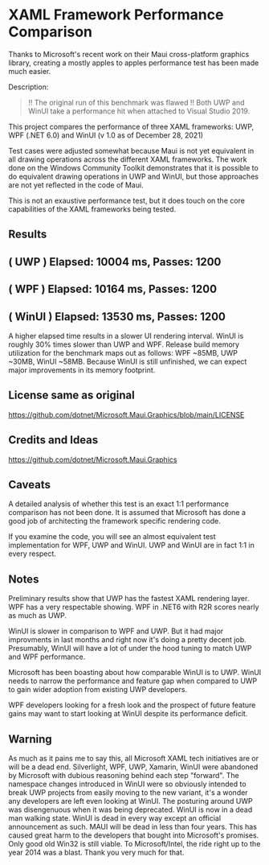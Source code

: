 # XAML Framework Performance Comparison

Thanks to Microsoft's recent work on their Maui cross-platform graphics library, creating a mostly apples to apples performance test has been made much easier.

Description: 

> !! The original run of this benchmark was flawed !!  Both UWP and WinUI take a performance hit when attached to Visual Studio 2019.

This project compares the performance of three XAML frameworks: UWP, WPF (.NET 6.0) and WinUI (v 1.0 as of December 28, 2021)

Test cases were adjusted somewhat because Maui is not yet equivalent in all drawing operations across the different XAML frameworks.  The work done on the Windows Community Toolkit demonstrates that it is possible to do equivalent drawing operations in UWP and WinUI, but those approaches are not yet reflected in the code of Maui.

This is not an exaustive performance test, but it does touch on the core capabilities of the XAML frameworks being tested.

## Results

## (  UWP  ) Elapsed: 10004 ms, Passes: 1200
## (  WPF  ) Elapsed: 10164 ms, Passes: 1200
## ( WinUI ) Elapsed: 13530 ms, Passes: 1200

A higher elapsed time results in a slower UI rendering interval.  WinUI is roughly 30% times slower than UWP and WPF.  Release build memory utilization for the benchmark maps out as follows: WPF ~85MB, UWP ~30MB, WinUI ~58MB.  Because WinUI is still unfinished, we can expect major improvements in its memory footprint.

## License same as original

https://github.com/dotnet/Microsoft.Maui.Graphics/blob/main/LICENSE

## Credits and Ideas

https://github.com/dotnet/Microsoft.Maui.Graphics

## Caveats

A detailed analysis of whether this test is an exact 1:1 performance comparison has not been done.  It is assumed that Microsoft has done a good job of architecting the framework specific rendering code.

If you examine the code, you will see an almost equivalent test implementation for WPF, UWP and WinUI.  UWP and WinUI are in fact 1:1 in every respect.

## Notes

Preliminary results show that UWP has the fastest XAML rendering layer.  WPF has a very respectable showing. WPF in .NET6 with R2R scores nearly as much as UWP.

WinUI is slower in comparison to WPF and UWP. But it had major improvments in last months and right now it's doing a pretty decent job.  Presumably, WinUI will have a lot of under the hood tuning to match UWP and WPF performance.

Microsoft has been boasting about how comparable WinUI is to UWP.  WinUI needs to narrow the performance and feature gap when compared to UWP to gain wider adoption from existing UWP developers.

WPF developers looking for a fresh look and the prospect of future feature gains may want to start looking at WinUI despite its performance deficit.

## Warning

As much as it pains me to say this, all Microsoft XAML tech initiatives are or will be a dead end.  Silverlight, WPF, UWP, Xamarin, WinUI were abandoned by Microsoft with dubious reasoning behind each step "forward".  The namespace changes introduced in WinUI were so obviously intended to break UWP projects from easily moving to the new variant, it's a wonder any developers are left even looking at WinUI.  The posturing around UWP was disengenuous when it was being deprecated.  WinUI is now in a dead man walking state.  WinUI is dead in every way except an official announcement as such.  MAUI will be dead in less than four years.  This has caused great harm to the developers that bought into Microsoft's promises.  Only good old Win32 is still viable.  To Microsoft/Intel, the ride right up to the year 2014 was a blast.  Thank you very much for that.
